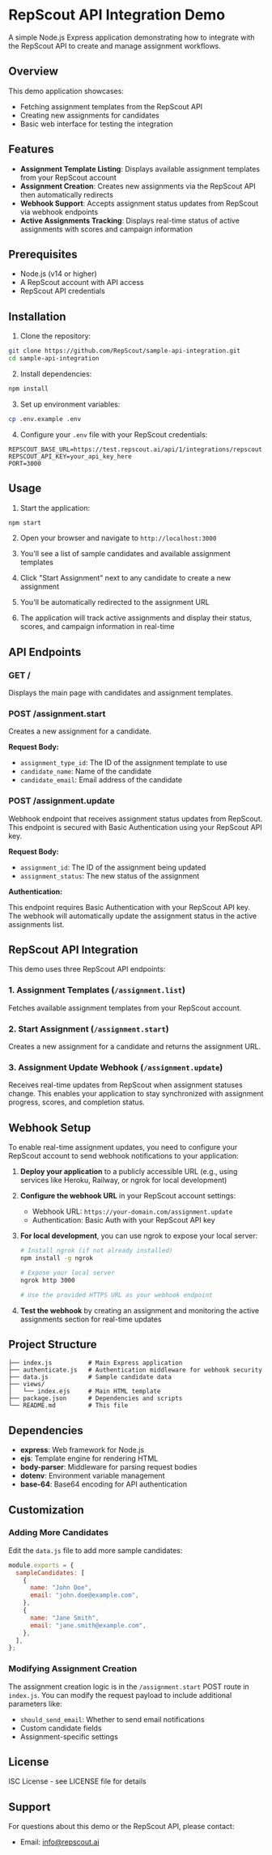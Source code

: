 # RepScout API Integration Demo

A simple Node.js Express application demonstrating how to integrate with the RepScout API to create and manage assignment workflows.

## Overview

This demo application showcases:

- Fetching assignment templates from the RepScout API
- Creating new assignments for candidates
- Basic web interface for testing the integration

## Features

- **Assignment Template Listing**: Displays available assignment templates from your RepScout account
- **Assignment Creation**: Creates new assignments via the RepScout API then automatically redirects
- **Webhook Support**: Accepts assignment status updates from RepScout via webhook endpoints
- **Active Assignments Tracking**: Displays real-time status of active assignments with scores and campaign information

## Prerequisites

- Node.js (v14 or higher)
- A RepScout account with API access
- RepScout API credentials

## Installation

1. Clone the repository:

```bash
git clone https://github.com/RepScout/sample-api-integration.git
cd sample-api-integration
```

2. Install dependencies:

```bash
npm install
```

3. Set up environment variables:

```bash
cp .env.example .env
```

4. Configure your `.env` file with your RepScout credentials:

```env
REPSCOUT_BASE_URL=https://test.repscout.ai/api/1/integrations/repscout
REPSCOUT_API_KEY=your_api_key_here
PORT=3000
```

## Usage

1. Start the application:

```bash
npm start
```

2. Open your browser and navigate to `http://localhost:3000`

3. You'll see a list of sample candidates and available assignment templates

4. Click "Start Assignment" next to any candidate to create a new assignment

5. You'll be automatically redirected to the assignment URL

6. The application will track active assignments and display their status, scores, and campaign information in real-time

## API Endpoints

### GET /

Displays the main page with candidates and assignment templates.

### POST /assignment.start

Creates a new assignment for a candidate.

**Request Body:**

- `assignment_type_id`: The ID of the assignment template to use
- `candidate_name`: Name of the candidate
- `candidate_email`: Email address of the candidate

### POST /assignment.update

Webhook endpoint that receives assignment status updates from RepScout. This endpoint is secured with Basic Authentication using your RepScout API key.

**Request Body:**

- `assignment_id`: The ID of the assignment being updated
- `assignment_status`: The new status of the assignment

**Authentication:**

This endpoint requires Basic Authentication with your RepScout API key. The webhook will automatically update the assignment status in the active assignments list.

## RepScout API Integration

This demo uses three RepScout API endpoints:

### 1. Assignment Templates (`/assignment.list`)

Fetches available assignment templates from your RepScout account.

### 2. Start Assignment (`/assignment.start`)

Creates a new assignment for a candidate and returns the assignment URL.

### 3. Assignment Update Webhook (`/assignment.update`)

Receives real-time updates from RepScout when assignment statuses change. This enables your application to stay synchronized with assignment progress, scores, and completion status.

## Webhook Setup

To enable real-time assignment updates, you need to configure your RepScout account to send webhook notifications to your application:

1. **Deploy your application** to a publicly accessible URL (e.g., using services like Heroku, Railway, or ngrok for local development)

2. **Configure the webhook URL** in your RepScout account settings:

   - Webhook URL: `https://your-domain.com/assignment.update`
   - Authentication: Basic Auth with your RepScout API key

3. **For local development**, you can use ngrok to expose your local server:

   ```bash
   # Install ngrok (if not already installed)
   npm install -g ngrok

   # Expose your local server
   ngrok http 3000

   # Use the provided HTTPS URL as your webhook endpoint
   ```

4. **Test the webhook** by creating an assignment and monitoring the active assignments section for real-time updates

## Project Structure

```
├── index.js          # Main Express application
├── authenticate.js   # Authentication middleware for webhook security
├── data.js           # Sample candidate data
├── views/
│   └── index.ejs     # Main HTML template
├── package.json      # Dependencies and scripts
└── README.md         # This file
```

## Dependencies

- **express**: Web framework for Node.js
- **ejs**: Template engine for rendering HTML
- **body-parser**: Middleware for parsing request bodies
- **dotenv**: Environment variable management
- **base-64**: Base64 encoding for API authentication

## Customization

### Adding More Candidates

Edit the `data.js` file to add more sample candidates:

```javascript
module.exports = {
  sampleCandidates: [
    {
      name: "John Doe",
      email: "john.doe@example.com",
    },
    {
      name: "Jane Smith",
      email: "jane.smith@example.com",
    },
  ],
};
```

### Modifying Assignment Creation

The assignment creation logic is in the `/assignment.start` POST route in `index.js`. You can modify the request payload to include additional parameters like:

- `should_send_email`: Whether to send email notifications
- Custom candidate fields
- Assignment-specific settings

## License

ISC License - see LICENSE file for details

## Support

For questions about this demo or the RepScout API, please contact:

- Email: info@repscout.ai

